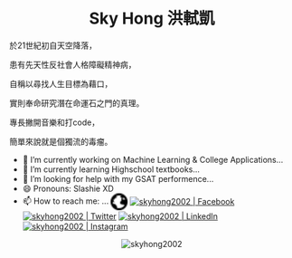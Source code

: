 <h1 style="text-align:center">Sky Hong 洪軾凱</h1>

於21世紀初自天空降落，

患有先天性反社會人格障礙精神病，

自稱以尋找人生目標為藉口，

實則奉命研究潛在命運石之門的真理。

專長撇開音樂和打code，

簡單來說就是個獨流的毒瘤。

- 🔭 I’m currently working on Machine Learning & College Applications...
- 🌱 I’m currently learning Highschool textbooks...
- 🤔 I’m looking for help with my GSAT performence...<!-- - 💬 Ask me about anything related to my  -->
- 😄 Pronouns: Slashie XD
- 📫 How to reach me: ...
[<img align="center" alt="skyhong2002 | Website" width="30px" src="https://raw.githubusercontent.com/iconic/open-iconic/master/svg/globe.svg" />][website]
[<img align="center" alt="skyhong2002 | Facebook" width="30px" src="https://cdn.jsdelivr.net/npm/simple-icons@3.4.0/icons/facebook.svg" />][facebook]
[<img align="center" alt="skyhong2002 | Twitter" width="30px" src="https://cdn.jsdelivr.net/npm/simple-icons@v3/icons/twitter.svg" />][twitter]
[<img align="center" alt="skyhong2002 | LinkedIn" width="30px" src="https://cdn.jsdelivr.net/npm/simple-icons@v3/icons/linkedin.svg" />][linkedin]
[<img align="center" alt="skyhong2002 | Instagram" width="30px" src="https://cdn.jsdelivr.net/npm/simple-icons@v3/icons/instagram.svg" />][instagram]

[website]: https://skyhong2002.github.io
[twitter]: https://twitter.com/skyhong2002
[facebook]: https://www.facebook.com/skyhong2002
[instagram]: https://www.instagram.com/skychopath
[linkedin]: https://www.linkedin.com/in/skyhong2002

</p><p align="center"> <img src="https://github-readme-stats.vercel.app/api?username=skyhong2002&show_icons=true" alt="skyhong2002" /> </p>
